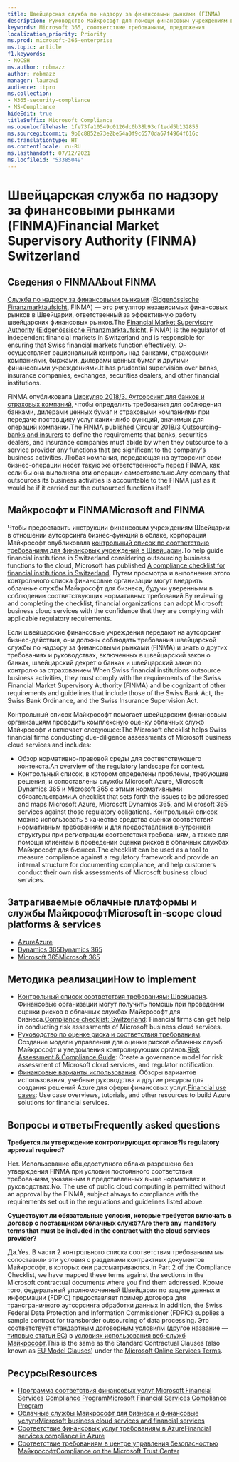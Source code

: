 ```yaml
---
title: Швейцарская служба по надзору за финансовыми рынками (FINMA)
description: Руководство Майкрософт для помощи финансовым учреждениям в Швейцарии с внедрением облака.
keywords: Microsoft 365, соответствие требованиям, предложения
localization_priority: Priority
ms.prod: microsoft-365-enterprise
ms.topic: article
f1.keywords:
- NOCSH
ms.author: robmazz
author: robmazz
manager: laurawi
audience: itpro
ms.collection:
- M365-security-compliance
- MS-Compliance
hideEdit: true
titleSuffix: Microsoft Compliance
ms.openlocfilehash: 1fe73fa10549c0126dc0b38b93cf1edd5b132855
ms.sourcegitcommit: 9b0c8852e73e2be54a0f9c6570da67f4964f616c
ms.translationtype: HT
ms.contentlocale: ru-RU
ms.lasthandoff: 07/12/2021
ms.locfileid: "53385049"
---
```

# <a name="financial-market-supervisory-authority-finma-switzerland"></a><span data-ttu-id="9c831-104">Швейцарская служба по надзору за финансовыми рынками (FINMA)</span><span class="sxs-lookup"><span data-stu-id="9c831-104">Financial Market Supervisory Authority (FINMA) Switzerland</span></span>

## <a name="about-finma"></a><span data-ttu-id="9c831-105">Сведения о FINMA</span><span class="sxs-lookup"><span data-stu-id="9c831-105">About FINMA</span></span>

<span data-ttu-id="9c831-106">[Служба по надзору за финансовыми рынками](https://www.finma.ch/en) ([Eidgenössische Finanzmarktaufsicht](https://www.finma.ch/de/), FINMA) — это регулятор независимых финансовых рынков в Швейцарии, ответственный за эффективную работу швейцарских финансовых рынков.</span><span class="sxs-lookup"><span data-stu-id="9c831-106">The [Financial Market Supervisory Authority](https://www.finma.ch/en) ([Eidgenössische Finanzmarktaufsicht](https://www.finma.ch/de/), FINMA) is the regulator of independent financial markets in Switzerland and is responsible for ensuring that Swiss financial markets function effectively.</span></span> <span data-ttu-id="9c831-107">Он осуществляет рациональный контроль над банками, страховыми компаниями, биржами, дилерами ценных бумаг и другими финансовыми учреждениями.</span><span class="sxs-lookup"><span data-stu-id="9c831-107">It has prudential supervision over banks, insurance companies, exchanges, securities dealers, and other financial institutions.</span></span>

<span data-ttu-id="9c831-108">FINMA опубликовала [Циркуляр 2018/3. Аутсорсинг для банков и страховых компаний](https://www.finma.ch/en/~/media/finma/dokumente/rundschreiben-archiv/2018/rs-18-03/finma-rs-2018-03---20170921.pdf?la=en), чтобы определить требования для соблюдения банками, дилерами ценных бумаг и страховыми компаниями при передаче поставщику услуг каких-либо функций, значимых для операций компании.</span><span class="sxs-lookup"><span data-stu-id="9c831-108">The FINMA published [Circular 2018/3 Outsourcing–banks and insurers](https://www.finma.ch/en/~/media/finma/dokumente/rundschreiben-archiv/2018/rs-18-03/finma-rs-2018-03---20170921.pdf?la=en) to define the requirements that banks, securities dealers, and insurance companies must abide by when they outsource to a service provider any functions that are significant to the company's business activities.</span></span> <span data-ttu-id="9c831-109">Любая компания, передающая на аутсорсинг свои бизнес-операции несет такую же ответственность перед FINMA, как если бы она выполняла эти операции самостоятельно.</span><span class="sxs-lookup"><span data-stu-id="9c831-109">Any company that outsources its business activities is accountable to the FINMA just as it would be if it carried out the outsourced functions itself.</span></span>

## <a name="microsoft-and-finma"></a><span data-ttu-id="9c831-110">Майкрософт и FINMA</span><span class="sxs-lookup"><span data-stu-id="9c831-110">Microsoft and FINMA</span></span>

<span data-ttu-id="9c831-111">Чтобы предоставить инструкции финансовым учреждениям Швейцарии в отношении аутсорсинга бизнес-функций в облаке, корпорация Майкрософт опубликовала [контрольный список по соответствию требованиям для финансовых учреждений в Швейцарии](https://aka.ms/FinServ-Guide-Switzerland).</span><span class="sxs-lookup"><span data-stu-id="9c831-111">To help guide financial institutions in Switzerland considering outsourcing business functions to the cloud, Microsoft has published [A compliance checklist for financial institutions in Switzerland](https://aka.ms/FinServ-Guide-Switzerland).</span></span> <span data-ttu-id="9c831-112">Путем просмотра и выполнения этого контрольного списка финансовые организации могут внедрить облачные службы Майкрософт для бизнеса, будучи уверенными в соблюдении соответствующих нормативных требований.</span><span class="sxs-lookup"><span data-stu-id="9c831-112">By reviewing and completing the checklist, financial organizations can adopt Microsoft business cloud services with the confidence that they are complying with applicable regulatory requirements.</span></span>

<span data-ttu-id="9c831-113">Если швейцарские финансовые учреждения передают на аутсорсинг бизнес-действия, они должны соблюдать требования швейцарской службы по надзору за финансовыми рынками (FINMA) и знать о других требованиях и руководствах, включенных в швейцарский закон о банках, швейцарский декрет о банках и швейцарский закон по контролю за страхованием.</span><span class="sxs-lookup"><span data-stu-id="9c831-113">When Swiss financial institutions outsource business activities, they must comply with the requirements of the Swiss Financial Market Supervisory Authority (FINMA) and be cognizant of other requirements and guidelines that include those of the Swiss Bank Act, the Swiss Bank Ordinance, and the Swiss Insurance Supervision Act.</span></span>

<span data-ttu-id="9c831-114">Контрольный список Майкрософт помогает швейцарским финансовым организациям проводить комплексную оценку облачных служб Майкрософт и включает следующее:</span><span class="sxs-lookup"><span data-stu-id="9c831-114">The Microsoft checklist helps Swiss financial firms conducting due-diligence assessments of Microsoft business cloud services and includes:</span></span>

- <span data-ttu-id="9c831-115">Обзор нормативно-правовой среды для соответствующего контекста.</span><span class="sxs-lookup"><span data-stu-id="9c831-115">An overview of the regulatory landscape for context.</span></span>
- <span data-ttu-id="9c831-116">Контрольный список, в котором определены проблемы, требующие решения, и сопоставлены службы Microsoft Azure, Microsoft Dynamics 365 и Microsoft 365 с этими нормативными обязательствами.</span><span class="sxs-lookup"><span data-stu-id="9c831-116">A checklist that sets forth the issues to be addressed and maps Microsoft Azure, Microsoft Dynamics 365, and Microsoft 365 services against those regulatory obligations.</span></span> <span data-ttu-id="9c831-117">Контрольный список можно использовать в качестве средства оценки соответствия нормативным требованиям и для предоставления внутренней структуры при регистрации соответствия требованиям, а также для помощи клиентам в проведении оценки рисков в облачных службах Майкрософт для бизнеса.</span><span class="sxs-lookup"><span data-stu-id="9c831-117">The checklist can be used as a tool to measure compliance against a regulatory framework and provide an internal structure for documenting compliance, and help customers conduct their own risk assessments of Microsoft business cloud services.</span></span>

## <a name="microsoft-in-scope-cloud-platforms--services"></a><span data-ttu-id="9c831-118">Затрагиваемые облачные платформы и службы Майкрософт</span><span class="sxs-lookup"><span data-stu-id="9c831-118">Microsoft in-scope cloud platforms & services</span></span>

- [<span data-ttu-id="9c831-119">Azure</span><span class="sxs-lookup"><span data-stu-id="9c831-119">Azure</span></span>](https://aka.ms/AzureCompliance)
- [<span data-ttu-id="9c831-120">Dynamics 365</span><span class="sxs-lookup"><span data-stu-id="9c831-120">Dynamics 365</span></span>](https://aka.ms/d365-compliance-list)
- [<span data-ttu-id="9c831-121">Microsoft 365</span><span class="sxs-lookup"><span data-stu-id="9c831-121">Microsoft 365</span></span>](https://aka.ms/o365-compliance-framework)

## <a name="how-to-implement"></a><span data-ttu-id="9c831-122">Методика реализации</span><span class="sxs-lookup"><span data-stu-id="9c831-122">How to implement</span></span>

- <span data-ttu-id="9c831-123">[Контрольный список соответствия требованиям: Швейцария](https://aka.ms/FinServ-Guide-Switzerland). Финансовые организации могут получить помощь при проведении оценки рисков в облачных службах Майкрософт для бизнеса.</span><span class="sxs-lookup"><span data-stu-id="9c831-123">[Compliance checklist: Switzerland](https://aka.ms/FinServ-Guide-Switzerland): Financial firms can get help in conducting risk assessments of Microsoft business cloud services.</span></span>
- <span data-ttu-id="9c831-124">[Руководство по оценке риска и соответствия требованиям](https://aka.ms/RiskGovernanceGuide). Создание модели управления для оценки рисков облачных служб Майкрософт и уведомления контролирующих органов.</span><span class="sxs-lookup"><span data-stu-id="9c831-124">[Risk Assessment & Compliance Guide](https://aka.ms/RiskGovernanceGuide): Create a governance model for risk assessment of Microsoft cloud services, and regulator notification.</span></span>
- <span data-ttu-id="9c831-125">[Финансовые варианты использования](/azure/industry/financial/). Обзоры вариантов использования, учебные руководства и другие ресурсы для создания решений Azure для сферы финансовых услуг.</span><span class="sxs-lookup"><span data-stu-id="9c831-125">[Financial use cases](/azure/industry/financial/): Use case overviews, tutorials, and other resources to build Azure solutions for financial services.</span></span>

## <a name="frequently-asked-questions"></a><span data-ttu-id="9c831-126">Вопросы и ответы</span><span class="sxs-lookup"><span data-stu-id="9c831-126">Frequently asked questions</span></span>

<span data-ttu-id="9c831-127">**Требуется ли утверждение контролирующих органов?**</span><span class="sxs-lookup"><span data-stu-id="9c831-127">**Is regulatory approval required?**</span></span>

<span data-ttu-id="9c831-p105">Нет. Использование общедоступного облака разрешено без утверждения FINMA при условии постоянного соответствия требованиям, указанным в представленных выше нормативах и руководствах.</span><span class="sxs-lookup"><span data-stu-id="9c831-p105">No. The use of public cloud computing is permitted without an approval by the FINMA, subject always to compliance with the requirements set out in the regulations and guidelines listed above.</span></span>

<span data-ttu-id="9c831-130">**Существуют ли обязательные условия, которые требуется включать в договор с поставщиком облачных служб?**</span><span class="sxs-lookup"><span data-stu-id="9c831-130">**Are there any mandatory terms that must be included in the contract with the cloud services provider?**</span></span>

<span data-ttu-id="9c831-131">Да.</span><span class="sxs-lookup"><span data-stu-id="9c831-131">Yes.</span></span> <span data-ttu-id="9c831-132">В части 2 контрольного списка соответствия требованиям мы сопоставили эти условия с разделами контрактных документов Майкрософт, в которых они рассматриваются.</span><span class="sxs-lookup"><span data-stu-id="9c831-132">In Part 2 of the Compliance Checklist, we have mapped these terms against the sections in the Microsoft contractual documents where you find them addressed.</span></span> <span data-ttu-id="9c831-133">Кроме того, федеральный уполномоченный Швейцарии по защите данных и информации (FDPIC) предоставляет пример договора для трансграничного аутсорсинга обработки данных.</span><span class="sxs-lookup"><span data-stu-id="9c831-133">In addition, the Swiss Federal Data Protection and Information Commissioner (FDPIC) supplies a sample contract for transborder outsourcing of data processing.</span></span> <span data-ttu-id="9c831-134">Это соответствует стандартным договорным условиям (другое название — [типовые статьи ЕС](offering-EU-Model-Clauses.md)) в [условиях использования веб-служб Майкрософт](https://aka.ms/Online-Services-Terms).</span><span class="sxs-lookup"><span data-stu-id="9c831-134">This is the same as the Standard Contractual Clauses (also known as [EU Model Clauses](offering-EU-Model-Clauses.md)) under the [Microsoft Online Services Terms](https://aka.ms/Online-Services-Terms).</span></span>

## <a name="resources"></a><span data-ttu-id="9c831-135">Ресурсы</span><span class="sxs-lookup"><span data-stu-id="9c831-135">Resources</span></span>

- [<span data-ttu-id="9c831-136">Программа соответствия финансовых услуг Microsoft Financial Services Compliance Program</span><span class="sxs-lookup"><span data-stu-id="9c831-136">Microsoft Financial Services Compliance Program</span></span>](https://aka.ms/FSCP-Print)
- [<span data-ttu-id="9c831-137">Облачные службы Майкрософт для бизнеса и финансовые услуги</span><span class="sxs-lookup"><span data-stu-id="9c831-137">Microsoft business cloud services and financial services</span></span>](https://servicetrust.microsoft.com/viewpage/financialservicesoverview)
- [<span data-ttu-id="9c831-138">Соответствие финансовых услуг требованиям в Azure</span><span class="sxs-lookup"><span data-stu-id="9c831-138">Financial services compliance in Azure</span></span>](https://azure.microsoft.com/resources/videos/azurecon-2015-financial-services-compliance-in-azure/)
- [<span data-ttu-id="9c831-139">Соответствие требованиям в центре управления безопасностью Майкрософт</span><span class="sxs-lookup"><span data-stu-id="9c831-139">Compliance on the Microsoft Trust Center</span></span>](https://www.microsoft.com/trust-center/compliance/compliance-overview)
